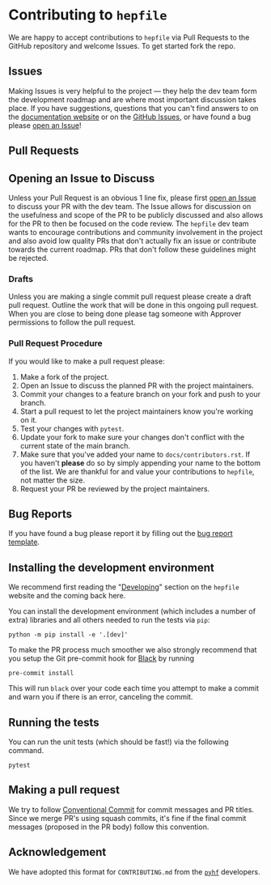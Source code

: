 # Contributing to `hepfile`

We are happy to accept contributions to `hepfile` via Pull Requests to the GitHub repository and welcome Issues.
To get started fork the repo.

## Issues

Making Issues is very helpful to the project &mdash; they help the dev team form the development roadmap and are where most important discussion takes place.
If you have suggestions, questions that you can't find answers to on the [documentation website](https://hepfile.readthedocs.io/en/latest/index.html) 
or on the [GitHub Issues](https://github.com/mattbellis/hepfile/issues), or have found a bug please 
[open an Issue](https://github.com/mattbellis/hepfile/issues/new/choose)!

## Pull Requests

## Opening an Issue to Discuss

Unless your Pull Request is an obvious 1 line fix, please first [open an Issue](https://github.com/mattbellis/hepfile/issues/new/choose) 
to discuss your PR with the dev team.
The Issue allows for discussion on the usefulness and scope of the PR to be publicly discussed and also allows for the 
PR to then be focused on the code review.
The `hepfile` dev team wants to encourage contributions and community involvement in the project 
and also avoid low quality PRs that don't actually fix an issue or contribute towards the current roadmap.
PRs that don't follow these guidelines might be rejected.

### Drafts

Unless you are making a single commit pull request please create a draft pull request. 
Outline the work that will be done in this ongoing pull request. 
When you are close to being done please tag someone with Approver permissions to follow the pull request.

### Pull Request Procedure

If you would like to make a pull request please:

1. Make a fork of the project.
2. Open an Issue to discuss the planned PR with the project maintainers.
3. Commit your changes to a feature branch on your fork and push to your branch.
4. Start a pull request to let the project maintainers know you're working on it.
5. Test your changes with `pytest`.
6. Update your fork to make sure your changes don't conflict with the current state of the main branch.
7. Make sure that you've added your name to `docs/contributors.rst`.
If you haven't **please** do so by simply appending your name to the bottom of the list.
We are thankful for and value your contributions to `hepfile`, not matter the size.
8. Request your PR be reviewed by the project maintainers.

## Bug Reports

If you have found a bug please report it by filling out the 
[bug report template](https://github.com/mattbellis/hepfile/issues/new?assignees=&labels=bug&projects=&template=bug-report.yml&title=%5BBug%5D%3A+).

## Installing the development environment

We recommend first reading the "[Developing](https://hepfile.readthedocs.io/en/latest/introduction.html#developer-installation)" 
section on the `hepfile` website and the coming back here.

You can install the development environment (which includes a number of extra) libraries and all others needed to run the tests via `pip`:

```console
python -m pip install -e '.[dev]'
```

To make the PR process much smoother we also strongly recommend that you setup the Git pre-commit hook for [Black](https://github.com/psf/black) by running

```console
pre-commit install
```

This will run `black` over your code each time you attempt to make a commit and warn you if there is an error, canceling the commit.

## Running the tests

You can run the unit tests (which should be fast!) via the following command.

```console
pytest
```

## Making a pull request

We try to follow [Conventional Commit](https://www.conventionalcommits.org/) for commit messages and PR titles. 
Since we merge PR's using squash commits, it's fine if the final commit messages (proposed in the PR body) follow this convention.

## Acknowledgement

We have adopted this format for `CONTRIBUTING.md` from the [`pyhf`](https://github.com/scikit-hep/pyhf/blob/main/CONTRIBUTING.md) developers.
